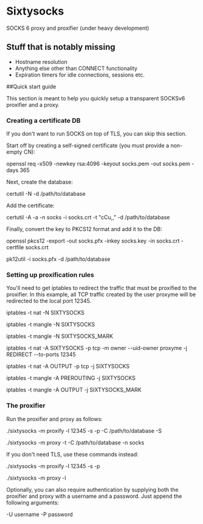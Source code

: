 # Sixtysocks
SOCKS 6 proxy and proxifier (under heavy development)

## Stuff that is notably missing

* Hostname resolution
* Anything else other than CONNECT functionality
* Expiration timers for idle connections, sessions etc.

##Quick start guide

This section is meant to help you quickly setup a transparent SOCKSv6 proxifier and a proxy.

### Creating a certificate DB

If you don't want to run SOCKS on top of TLS, you can skip this section.

Start off by creating a self-signed certificate (you must provide a non-empty CN):

openssl req -x509 -newkey rsa:4096 -keyout socks.pem -out socks.pem -days 365

Next, create the database:

certutil -N -d /path/to/database

Add the certificate:

certutil -A -a -n socks -i socks.crt -t "cCu,," -d /path/to/database

Finally, convert the key to PKCS12 format and add it to the DB:

openssl pkcs12 -export -out socks.pfx -inkey socks.key -in socks.crt -certfile socks.crt

pk12util -i socks.pfx -d /path/to/database

### Setting up proxification rules

You'll need to get iptables to redirect the traffic that must be proxified to the proxifier.
In this example, all TCP traffic created by the user proxyme will be redirected to the local port 12345.

iptables -t nat -N SIXTYSOCKS

iptables -t mangle -N SIXTYSOCKS

iptables -t mangle -N SIXTYSOCKS_MARK

iptables -t nat -A SIXTYSOCKS -p tcp -m owner --uid-owner proxyme -j REDIRECT --to-ports 12345

iptables -t nat -A OUTPUT -p tcp -j SIXTYSOCKS

iptables -t mangle -A PREROUTING -j SIXTYSOCKS

iptables -t mangle -A OUTPUT -j SIXTYSOCKS_MARK

### The proxifier

Run the proxifier and proxy as follows:

./sixtysocks -m proxify -l 12345 -s <proxy IP> -p <proxy port> -C /path/to/database -S <proxy CN>

./sixtysocks -m proxy -t <proxy port> -C /path/to/database -n socks

If you don't need TLS, use these commands instead:

./sixtysocks -m proxify -l 12345 -s <proxy IP> -p <proxy port>

./sixtysocks -m proxy -l <proxy port>

Optionally, you can also require authentication by supplying both the proxifier and proxy with a username and a password.
Just append the following arguments:

-U username -P password
